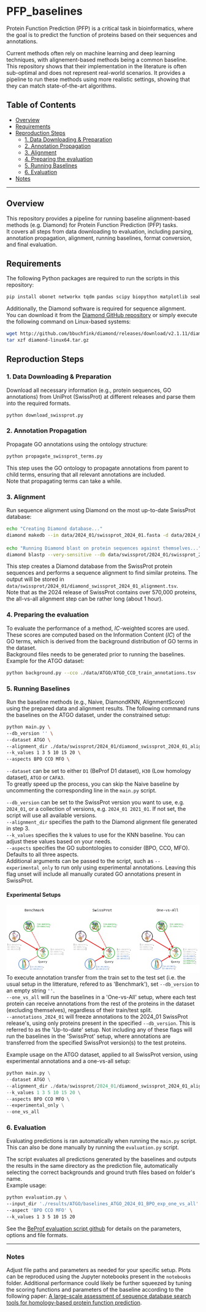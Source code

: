 # PFP_baselines

Protein Function Prediction (PFP) is a critical task in bioinformatics, where the goal is to predict the function of proteins based on their sequences and annotations.

Current methods often rely on machine learning and deep learning techniques, with alignement-based methods being a common baseline.  
This repository shows that their implementation in the literature is often sub-optimal and does not represent real-world scenarios.
It provides a pipeline to run these methods using more realistic settings, showing that they can match state-of-the-art algorithms.


## Table of Contents

- [Overview](#overview)
- [Requirements](#requirements)
- [Reproduction Steps](#reproduction-steps)
  - [1. Data Downloading & Preparation](#1-data-downloading--preparation)
  - [2. Annotation Propagation](#2-annotation-propagation)
  - [3. Alignment](#3-alignment)
  - [4. Preparing the evaluation](#4-preparing-the-evaluation)
  - [5. Running Baselines](#5-running-baselines)
  - [6. Evaluation](#6-evaluation)
- [Notes](#notes)
---

## Overview

This repository provides a pipeline for running baseline alignment-based methods (e.g. Diamond) for Protein Function Prediction (PFP) tasks.  
It covers all steps from data downloading to evaluation, including parsing, annotation propagation, alignment, running baselines, format conversion, and final evaluation.

## Requirements

The following Python packages are required to run the scripts in this repository:
```sh
pip install obonet networkx tqdm pandas scipy biopython matplotlib seaborn
```

Additionally, the Diamond software is required for sequence alignment.  
You can download it from the [Diamond GitHub repository](http://github.com/bbuchfink/diamond) or simply execute the following command on Linux-based systems:

```sh
wget http://github.com/bbuchfink/diamond/releases/download/v2.1.11/diamond-linux64.tar.gz
tar xzf diamond-linux64.tar.gz
```

## Reproduction Steps

### 1. Data Downloading & Preparation

Download all necessary information (e.g., protein sequences, GO annotations) from UniProt (SwissProt) at different releases and parse them into the required formats.

```sh
python download_swissprot.py
```

### 2. Annotation Propagation
Propagate GO annotations using the ontology structure:

```sh
python propagate_swissprot_terms.py
```
This step uses the GO ontology to propagate annotations from parent to child terms, ensuring that all relevant annotations are included.  
Note that propagating terms can take a while.

### 3. Alignment
Run sequence alignment using Diamond on the most up-to-date SwissProt database:

```sh
echo "Creating Diamond database..."
diamond makedb --in data/2024_01/swissprot_2024_01.fasta -d data/2024_01/swissprot_2024_01_proteins_set

echo "Running Diamond blast on protein sequences against themselves..."
diamond blastp --very-sensitive --db data/swissprot/2024_01/swissprot_2024_01_proteins_set.dmnd --query data/swissprot/2024_01/swissprot_2024_01.fasta --out data/swissprot/2024_01/diamond_swissprot_2024_01_alignment.tsv -e 0.001
```
This step creates a Diamond database from the SwissProt protein sequences and performs a sequence alignment to find similar proteins. The output will be stored in `data/swissprot/2024_01/diamond_swissprot_2024_01_alignment.tsv`.  
Note that as the 2024 release of SwissProt contains over 570,000 proteins, the all-vs-all alignment step can be rather long (about 1 hour).

### 4. Preparing the evaluation
To evaluate the performance of a method, $IC$-weighted scores are used. These scores are computed based on the Information Content ($IC$) of the GO terms, which is derived from the background distribution of GO terms in the dataset.  
Background files needs to be generated prior to running the baselines.  
Example for the ATGO dataset:
```sh
python background.py --cco ./data/ATGO/ATGO_CCO_train_annotations.tsv --bpo ./data/ATGO/ATGO_BPO_train_annotations.tsv --mfo ./data/ATGO/ATGO_MFO_train_annotations.tsv --output ./data/ATGO/background_ATGO.pkl --test_cco ./data/ATGO/ATGO_MFO_test_annotations.tsv --test_bpo ./data/ATGO/ATGO_BPO_test_annotations.tsv --test_mfo ./data/ATGO/ATGO_CCO_test_annotations.tsv
```

### 5. Running Baselines
Run the baseline methods (e.g., Naive, DiamondKNN, AlignmentScore) using the prepared data and alignment results. The following command runs the baselines on the ATGO dataset, under the constrained setup:
```sh
python main.py \
--db_version '' \
--dataset ATGO \
--alignment_dir ./data/swissprot/2024_01/diamond_swissprot_2024_01_alignment.tsv \
--k_values 1 3 5 10 15 20 \
--aspects BPO CCO MFO \

```
`--dataset` can be set to either `D1` (BeProf D1 dataset), `H30` (Low homology dataset), `ATGO` or `CAFA3`.  
To greatly speed up the process, you can skip the Naive baseline by uncommenting the corresponding line in the `main.py` script.  

`--db_version` can be set to the SwissProt version you want to use, e.g. `2024_01`, or a collection of versions, e.g. `2024_01 2021_01`. If not set, the script will use all available versions.  
`--alignment_dir` specifies the path to the Diamond alignment file generated in step 3.  
`--k_values` specifies the k values to use for the KNN baseline. You can adjust these values based on your needs.  
`--aspects` specifies the GO subontologies to consider (BPO, CCO, MFO). Defaults to all three aspects.  
Additional arguments can be passed to the script, such as `--experimental_only` to run only using experimental annotations. Leaving this flag unset will include all manually curated GO annotations present in SwissProt.  

#### Experimental Setups
![alt text](setups.png)
To execute annotation transfer from the train set to the test set (i.e. the usual setup in the litterature, refered to as 'Benchmark'), set `--db_version` to an empty string `''`.  
`--one_vs_all` will run the baselines in a 'One-vs-All' setup, where each test protein can receive annotations from the rest of the proteins in the dataset (excluding themselves), regardless of their train/test split.  
`--annotations_2024_01` will freeze annotations to the 2024_01 SwissProt release's, using only proteins present in the specified `--db_version`. This is referred to as the 'Up-to-date' setup.
Not including any of these flags will run the baselines in the 'SwissProt' setup, where annotations are transferred from the specified SwissProt version(s) to the test proteins.

Example usage on the ATGO dataset, applied to all SwissProt version, using experimental annotations and a one-vs-all setup:

```python
python main.py \
--dataset ATGO \
--alignment_dir ./data/swissprot/2024_01/diamond_swissprot_2024_01_alignment.tsv \
--k_values 1 3 5 10 15 20 \
--aspects BPO CCO MFO \
--experimental_only \
--one_vs_all
```

### 6. Evaluation
Evaluating predictions is ran automatically when running the `main.py` script.  
This can also be done manually by running the `evaluation.py` script.  

The script evaluates all predictions generated by the baselines and outputs the results in the same directory as the prediction file, automatically selecting the correct backgrounds and ground truth files based on folder's name.  
Example usage:
```sh
python evaluation.py \
--input_dir './results/ATGO/baselines_ATGO_2024_01_BPO_exp_one_vs_all' \
--aspect 'BPO CCO MFO' \
--k_values 1 3 5 10 15 20
```

See the  [BeProf evaluation script github](https://github.com/CSUBioGroup/BeProf/tree/main) for details on the parameters, options and file formats.

---

### Notes
Adjust file paths and parameters as needed for your specific setup.
Plots can be reproduced using the Jupyter notebooks present in the `notebooks` folder.
Additional performance could likely be further squeezed by tuning the scoring functions and parameters of the baseline according to the following paper: [A large-scale assessment of sequence database search tools for homology-based protein function prediction](https://doi.org/10.1093/bib/bbae349).
